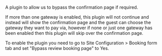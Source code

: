 A plugin to allow us to bypass the confirmation page if required.

If more than one gateway is enabled, this plugin will not continue and instead will show the confirmation page and the guest can choose the gateway they want to pay via, however if none or just one gateway has been enabled then this plugin will skip over the confirmation page.

To enable the plugin you need to go to Site Configuration > Booking form tab and set "Bypass review booking page" to Yes.



